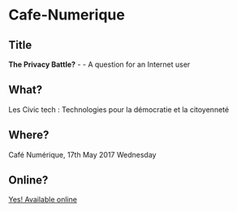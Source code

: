 # Cafe-Numerique 

## Title
**The Privacy Battle?** - - A question for an Internet user

## What?
Les Civic tech : Technologies pour la démocratie et la citoyenneté

## Where?
Café Numérique, 17th May 2017 Wednesday

## Online?
[Yes! Available online](http://www.privacypies.org/Cafe-Numerique/)
